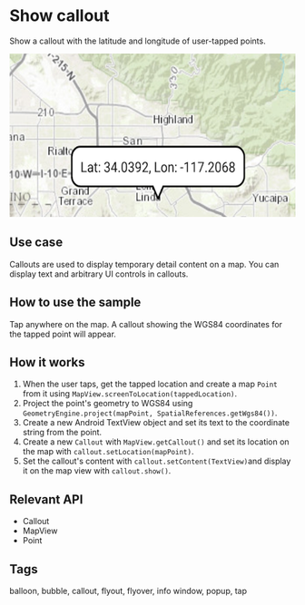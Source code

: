 # Show callout

Show a callout with the latitude and longitude of user-tapped points.

![Image of show callout](show-callout.png)

## Use case

Callouts are used to display temporary detail content on a map. You can display text and arbitrary UI controls in callouts.

## How to use the sample

Tap anywhere on the map. A callout showing the WGS84 coordinates for the tapped point will appear.

## How it works

1. When the user taps, get the tapped location and create a map `Point` from it using `MapView.screenToLocation(tappedLocation)`.
2. Project the point's geometry to WGS84 using `GeometryEngine.project(mapPoint, SpatialReferences.getWgs84())`.
3. Create a new Android TextView object and set its text to the coordinate string from the point. 
4. Create a new `Callout` with `MapView.getCallout()` and set its location on the map with `callout.setLocation(mapPoint)`.
5. Set the callout's content with `callout.setContent(TextView)`and display it on the map view with `callout.show()`.

## Relevant API

* Callout
* MapView
* Point

## Tags

balloon, bubble, callout, flyout, flyover, info window, popup, tap
